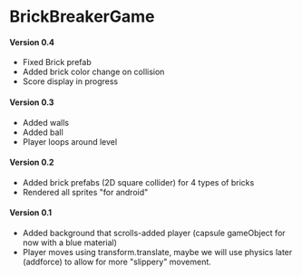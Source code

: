 # BrickBreakerGame

#### Version 0.4
- Fixed Brick prefab 
- Added brick color change on collision 
- Score display in progress

#### Version 0.3
- Added walls
- Added ball
- Player loops around level

#### Version 0.2 
- Added brick prefabs (2D square collider) for 4 types of bricks
- Rendered all sprites "for android"

#### Version 0.1 
- Added background that scrolls-added player (capsule gameObject for now with a blue material)
- Player moves using transform.translate, maybe we will use physics later (addforce) to allow for more "slippery" movement.

